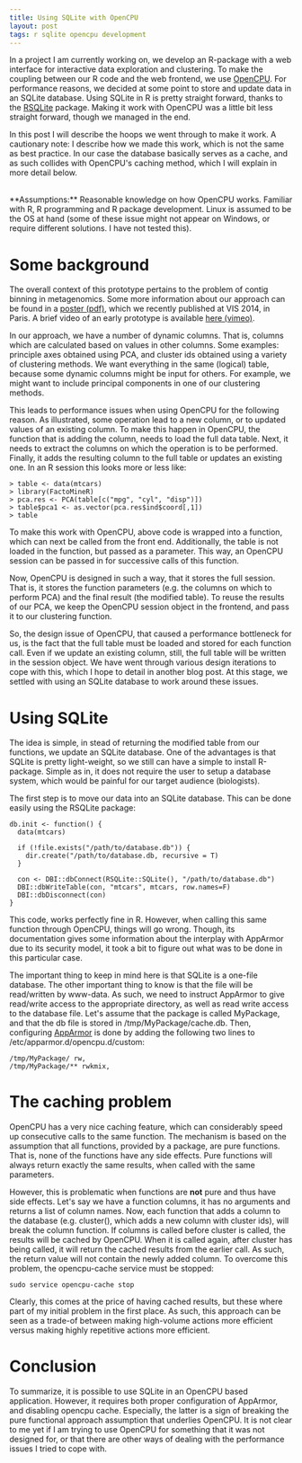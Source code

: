 ```yaml
---
title: Using SQLite with OpenCPU
layout: post
tags: r sqlite opencpu development
---
```


In a project I am currently working on, we develop an R-package with a web interface for interactive data exploration and clustering.
To make the coupling between our R code and the web frontend, we use [OpenCPU](https://www.opencpu.org/).
For performance reasons, we decided at some point to store and update data in an SQLite database.
Using SQLite in R is pretty straight forward, thanks to the [RSQLite](http://cran.r-project.org/web/packages/RSQLite/index.html) package.
Making it work with OpenCPU was a little bit less straight forward, though we managed in the end.

In this post I will describe the hoops we went through to make it work.
A cautionary note: I describe how we made this work, which is not the same as best practice.
In our case the database basically serves as a cache, and as such collides with OpenCPU's caching method, which I will explain in more detail below.

<br>
**Assumptions:** Reasonable knowledge on how OpenCPU works.
Familiar with R, R programming and R package development.
Linux is assumed to be the OS at hand (some of these issue might not appear on Windows, or require different solutions. I have not tested this).

# Some background

The overall context of this prototype pertains to the problem of contig binning in metagenomics.
Some more information about our approach can be found in a [poster (pdf)](https://www.researchgate.net/profile/Mohammad_Ghoniem/publication/265064825_Interactive_Visual_Support_for_Metagenomic_Contig_Binning/links/5448d2490cf2f14fb81447d2?ev=pub_int_doc_dl&origin=publication_detail&inViewer=true), which we recently published at VIS 2014, in Paris.
A brief video of an early prototype is available [here (vimeo)](http://vimeo.com/103146392).

In our approach, we have a number of dynamic columns.
That is, columns which are calculated based on values in other columns.
Some examples: principle axes obtained using PCA, and cluster ids obtained using a variety of clustering methods.
We want everything in the same (logical) table, because some dynamic columns might be input for others.
For example, we might want to include principal components in one of our clustering methods.

This leads to performance issues when using OpenCPU for the following reason.
As illustrated, some operation lead to a new column, or to updated values of an existing column.
To make this happen in OpenCPU, the function that is adding the column, needs to load the full data table.
Next, it needs to extract the columns on which the operation is to be performed.
Finally, it adds the resulting column to the full table or updates an existing one.
In an R session this looks more or less like:

    > table <- data(mtcars)
    > library(FactoMineR)
    > pca.res <- PCA(table[c("mpg", "cyl", "disp")])
    > table$pca1 <- as.vector(pca.res$ind$coord[,1])
    > table

To make this work with OpenCPU, above code is wrapped into a function, which can next be called from the front end.
Additionally, the table is not loaded in the function, but passed as a parameter.
This way, an OpenCPU session can be passed in for successive calls of this function.

Now, OpenCPU is designed in such a way, that it stores the full session.
That is, it stores the function parameters (e.g. the columns on which to perform PCA) and the final result (the modified table).
To reuse the results of our PCA, we keep the OpenCPU session object in the frontend, and pass it to our clustering function.

So, the design issue of OpenCPU, that caused a performance bottleneck for us, is the fact that the full table must be loaded and stored for each function call.
Even if we update an existing column, still, the full table will be written in the session object.
We have went through various design iterations to cope with this, which I hope to detail in another blog post.
At this stage, we settled with using an SQLite database to work around these issues.

# Using SQLite

The idea is simple, in stead of returning the modified table from our functions, we update an SQLite database.
One of the advantages is that SQLite is pretty light-weight, so we still can have a simple to install R-package.
Simple as in, it does not require the user to setup a database system, which would be painful for our target audience (biologists).

The first step is to move our data into an SQLite database.
This can be done easily using the RSQLite package:

    db.init <- function() {
      data(mtcars)

      if (!file.exists("/path/to/database.db")) {
        dir.create("/path/to/database.db, recursive = T)
      }

      con <- DBI::dbConnect(RSQLite::SQLite(), "/path/to/database.db")
      DBI::dbWriteTable(con, "mtcars", mtcars, row.names=F)
      DBI::dbDisconnect(con)
    }

This code, works perfectly fine in R.
However, when calling this same function through OpenCPU, things will go wrong.
Though, its documentation gives some information about the interplay with AppArmor due to its security model, it took a bit to figure out what was to be done in this particular case.

The important thing to keep in mind here is that SQLite is a one-file database.
The other important thing to know is that the file will be read/written by www-data. 
As such, we need to instruct AppArmor to give read/write access to the appropriate directory, as well as read write access to the database file.
Let's assume that the package is called MyPackage, and that the db file is stored in /tmp/MyPackage/cache.db.
Then, configuring [AppArmor](http://manpages.ubuntu.com/manpages/intrepid/man5/apparmor.d.5.html) is done by adding the following two lines to /etc/apparmor.d/opencpu.d/custom:

    /tmp/MyPackage/ rw,
    /tmp/MyPackage/** rwkmix,

# The caching problem

OpenCPU has a very nice caching feature, which can considerably speed up consecutive calls to the same function.
The mechanism is based on the assumption that all functions, provided by a package, are pure functions.
That is, none of the functions have any side effects.
Pure functions will always return exactly the same results, when called with the same parameters.

However, this is problematic when functions are **not** pure and thus have side effects.
Let's say we have a function columns, it has no arguments and returns a list of column names.
Now, each function that adds a column to the database (e.g. cluster(), which adds a new column with cluster ids), will break the column function.
If columns is called before cluster is called, the results will be cached by OpenCPU.
When it is called again, after cluster has being called, it will return the cached results from the earlier call.
As such, the return value will not contain the newly added column.
To overcome this problem, the opencpu-cache service must be stopped:

    sudo service opencpu-cache stop

Clearly, this comes at the price of having cached results, but these where part of my initial problem in the first place.
As such, this approach can be seen as a trade-of between making high-volume actions more efficient versus making highly repetitive actions more efficient.

# Conclusion

To summarize, it is possible to use SQLite in an OpenCPU based application.
However, it requires both proper configuration of AppArmor, and disabling opencpu cache.
Especially, the latter is a sign of breaking the pure functional approach assumption that underlies OpenCPU.
It is not clear to me yet if I am trying to use OpenCPU for something that it was not designed for, or that there are other ways of dealing with the performance issues I tried to cope with.
